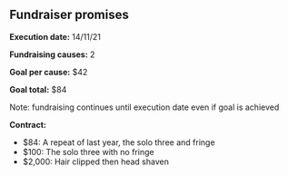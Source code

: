 ## Fundraiser promises

**Execution date:** 14/11/21

**Fundraising causes:** 2

**Goal per cause:** $42

**Goal total:** $84

Note: fundraising continues until execution date even if goal is achieved

**Contract:** 

- $84: A repeat of last year, the solo three and fringe
- $100: The solo three with no fringe
- $2,000: Hair clipped then head shaven

